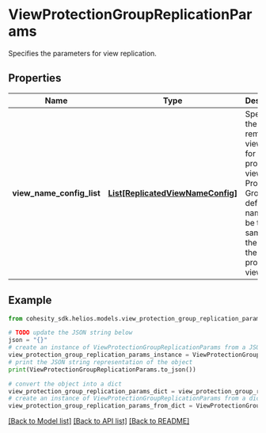 # ViewProtectionGroupReplicationParams

Specifies the parameters for view replication.

## Properties

Name | Type | Description | Notes
------------ | ------------- | ------------- | -------------
**view_name_config_list** | [**List[ReplicatedViewNameConfig]**](ReplicatedViewNameConfig.md) | Specifies the list of remote view names for the protected views in the Protection Group. By default the names will be the same as the name of the protected view. | [optional] 

## Example

```python
from cohesity_sdk.helios.models.view_protection_group_replication_params import ViewProtectionGroupReplicationParams

# TODO update the JSON string below
json = "{}"
# create an instance of ViewProtectionGroupReplicationParams from a JSON string
view_protection_group_replication_params_instance = ViewProtectionGroupReplicationParams.from_json(json)
# print the JSON string representation of the object
print(ViewProtectionGroupReplicationParams.to_json())

# convert the object into a dict
view_protection_group_replication_params_dict = view_protection_group_replication_params_instance.to_dict()
# create an instance of ViewProtectionGroupReplicationParams from a dict
view_protection_group_replication_params_from_dict = ViewProtectionGroupReplicationParams.from_dict(view_protection_group_replication_params_dict)
```
[[Back to Model list]](../README.md#documentation-for-models) [[Back to API list]](../README.md#documentation-for-api-endpoints) [[Back to README]](../README.md)


